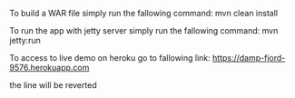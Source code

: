 To build a WAR file simply run the fallowing command:
    mvn clean install

To run the app with jetty server simply run the fallowing command:
    mvn jetty:run

To access to live demo on heroku go to fallowing link:
    https://damp-fjord-9576.herokuapp.com
    
    
the line will be reverted